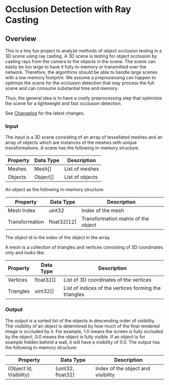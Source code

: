 # Occlusion Detection with Ray Casting

## Overview

This is a tiny fun project to analyze methods of object occlusion testing in a 3D scene using ray casting.
A 3D scene is testing for object occlusion by casting rays from the camera to the objects in the scene.
The scene can easily be too large to have it fully in-memory or transmitted over the network.
Therefore, the algorithms should be able to handle large scenes with a low memory footprint.
We assume a preprocessing can happen to optimize the scene for the occlusion detection that may process the full scene and can consume substantial time and memory.

Thus, the general idea is to have a costly preprocessing step that optimizes the scene for a lightweight and fast occlusion detection.

See [Changelog](CHANGELOG.md) for the latest changes.

### Input

The input is a 3D scene consisting of an array of tessellated meshes and an array of objects which are instances of the meshes with unique transformations.
A scene has the following in-memory structure:

| Property | Data Type | Description |
| --- | --- | --- |
| Meshes | Mesh[] | List of meshes |
| Objects | Object[] | List of objects |

An object as the following in-memory structure:

| Property | Data Type | Description |
| --- | --- | --- |
| Mesh Index | uint32 | Index of the mesh |
| Transformation | float32[12] | Transformation matrix of the object |

The object id is the index of the object in the array.

A mesh is a collection of triangles and vertices consisting of 3D coordinates only and looks like:

| Property | Data Type | Description |
| --- | --- | --- |
| Vertices | float32[] | List of 3D coordinates of the vertices |
| Triangles | uint32[] | List of indices of the vertices forming the triangles |

### Output
The output is a sorted list of the objects in descending order of visibility. The visibility of an object is determined by how much of the final rendered image is occluded by it.
For example, 1.0 means the screen is fully occluded by the object, 0.0 means the object is fully visible.
If an object is for example hidden behind a wall, it will have a visibility of 0.0.
The output has the following in-memory structure:

| Property | Data Type | Description |
| --- | --- | --- |
| (Object Id, Visibility) | (uint32, float32) | Index of the object and visibility |